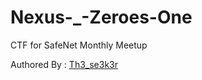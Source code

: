 # Nexus-_-Zeroes-One
CTF for SafeNet Monthly Meetup

Authored By : [Th3_se3k3r](https://github.com/Th3-Seek3r)
